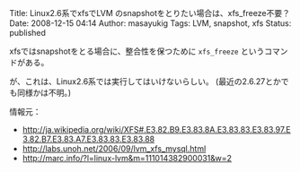 Title: Linux2.6系でxfsでLVM のsnapshotをとりたい場合は、xfs_freeze不要？
Date: 2008-12-15 04:14
Author: masayukig
Tags: LVM, snapshot, xfs
Status: published

xfsではsnapshotをとる場合に、整合性を保つために
`xfs_freeze`
というコマンドがある。

が、これは、Linux2.6系では実行してはいけないらしい。
(最近の2.6.27とかでも同様かは不明。)

情報元：

-   <http://ja.wikipedia.org/wiki/XFS#.E3.82.B9.E3.83.8A.E3.83.83.E3.83.97.E3.82.B7.E3.83.A7.E3.83.83.E3.83.88>
-   <http://labs.unoh.net/2006/09/lvm_xfs_mysql.html>
-   <http://marc.info/?l=linux-lvm&m=111014382900031&w=2>


